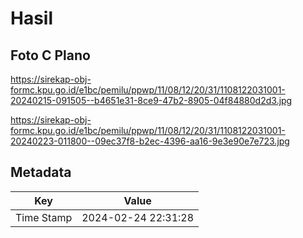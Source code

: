 # Hasil

## Foto C Plano

https://sirekap-obj-formc.kpu.go.id/e1bc/pemilu/ppwp/11/08/12/20/31/1108122031001-20240215-091505--b4651e31-8ce9-47b2-8905-04f84880d2d3.jpg

https://sirekap-obj-formc.kpu.go.id/e1bc/pemilu/ppwp/11/08/12/20/31/1108122031001-20240223-011800--09ec37f8-b2ec-4396-aa16-9e3e90e7e723.jpg


## Metadata

| Key        | Value               |
| ---------- | ------------------- |
| Time Stamp | 2024-02-24 22:31:28 |



